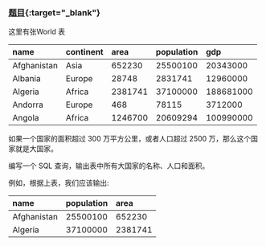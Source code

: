 ### [题目](https://leetcode.cn/problems/big-countries/){:target="_blank"}

这里有张World 表

| name        | continent | area    | population | gdp       |
|:------------|:----------|:--------|:-----------|:----------|
| Afghanistan | Asia      | 652230  | 25500100   | 20343000  |
| Albania     | Europe    | 28748   | 2831741    | 12960000  |
| Algeria     | Africa    | 2381741 | 37100000   | 188681000 |
| Andorra     | Europe    | 468     | 78115      | 3712000   |
| Angola      | Africa    | 1246700 | 20609294   | 100990000 |

如果一个国家的面积超过 300 万平方公里，或者人口超过 2500 万，那么这个国家就是大国家。

编写一个 SQL 查询，输出表中所有大国家的名称、人口和面积。

例如，根据上表，我们应该输出:

| name        | population | area    |
|:------------|:-----------|:--------|
| Afghanistan | 25500100   | 652230  |
| Algeria     | 37100000   | 2381741 |
